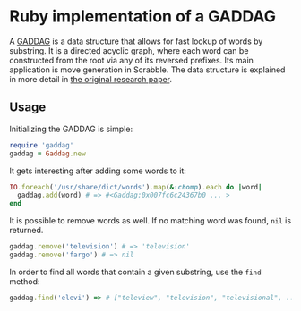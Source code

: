 # Ruby implementation of a GADDAG

A [GADDAG](http://en.wikipedia.org/wiki/GADDAG) is a data structure that
allows for fast lookup of words by substring. It is a directed acyclic graph, where
each word can be constructed from the root via any of its reversed prefixes. Its main application
is move generation in Scrabble. The data structure is explained in more detail in
[the original research paper](http://www.ericsink.com/downloads/faster-scrabble-gordon.pdf).

## Usage

Initializing the GADDAG is simple:

```ruby
require 'gaddag'
gaddag = Gaddag.new
```

It gets interesting after adding some words to it:

```ruby
IO.foreach('/usr/share/dict/words').map(&:chomp).each do |word|
  gaddag.add(word) # => #<Gaddag:0x007fc6c24367b0 ... >
end
```

It is possible to remove words as well. If no matching word was found,
`nil` is returned.

```ruby
gaddag.remove('television') # => 'television'
gaddag.remove('fargo') # => nil
```

In order to find all words that contain a given substring,
use the `find` method:

```ruby
gaddag.find('elevi') => # ["teleview", "television", "televisional", ...]
```
